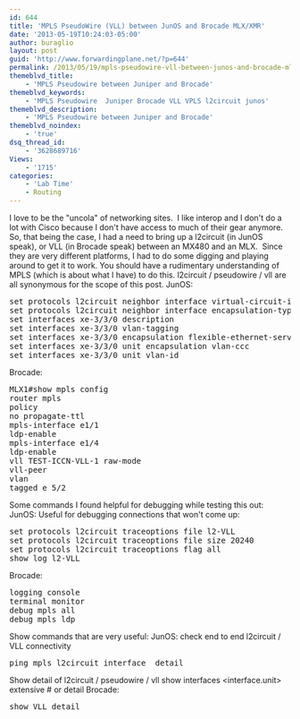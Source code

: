 ```yaml
---
id: 644
title: 'MPLS PseudoWire (VLL) between JunOS and Brocade MLX/XMR'
date: '2013-05-19T10:24:03-05:00'
author: buraglio
layout: post
guid: 'http://www.forwardingplane.net/?p=644'
permalink: /2013/05/19/mpls-pseudowire-vll-between-junos-and-brocade-mlxxmr/
themeblvd_title:
    - 'MPLS Pseudowire between Juniper and Brocade'
themeblvd_keywords:
    - 'MPLS Pseudowire  Juniper Brocade VLL VPLS l2circuit junos'
themeblvd_description:
    - 'MPLS Pseudowire between Juniper and Brocade'
themeblvd_noindex:
    - 'true'
dsq_thread_id:
    - '3628689716'
Views:
    - '1715'
categories:
    - 'Lab Time'
    - Routing
---
```


I love to be the "uncola" of networking sites.  I like interop and I don't do a lot with Cisco because I don't have access to much of their gear anymore.  So, that being the case, I had a need to bring up a l2circuit (in JunOS speak), or VLL (in Brocade speak) between an MX480 and an MLX.  Since they are very different platforms, I had to do some digging and playing around to get it to work.
You should have a rudimentary understanding of MPLS (which is about what I have) to do this.  l2circuit / pseudowire / vll are all synonymous for the scope of this post.
JunOS:
<pre>set protocols l2circuit neighbor interface virtual-circuit-id
set protocols l2circuit neighbor interface encapsulation-type ethernet
set interfaces xe-3/3/0 description
set interfaces xe-3/3/0 vlan-tagging
set interfaces xe-3/3/0 encapsulation flexible-ethernet-services
set interfaces xe-3/3/0 unit encapsulation vlan-ccc
set interfaces xe-3/3/0 unit vlan-id</pre>
Brocade:
<pre>MLX1#show mpls config
router mpls
policy
no propagate-ttl
mpls-interface e1/1
ldp-enable
mpls-interface e1/4
ldp-enable
vll TEST-ICCN-VLL-1 raw-mode
vll-peer
vlan
tagged e 5/2</pre>
Some commands I found helpful for debugging while testing this out:
JunOS:
Useful for debugging connections that won't come up:
<pre>set protocols l2circuit traceoptions file l2-VLL
set protocols l2circuit traceoptions file size 20240
set protocols l2circuit traceoptions flag all
show log l2-VLL</pre>
Brocade:
<pre>logging console
terminal monitor
debug mpls all
debug mpls ldp</pre>
Show commands that are very useful:
JunOS:
check end to end l2circuit / VLL connectivity
<pre>ping mpls l2circuit interface <interface.unit> detail</pre>
Show detail of l2circuit / pseudowire / vll
show interfaces <interface.unit> extensive # or detail
Brocade:
<pre>show VLL detail <vll id></pre>
